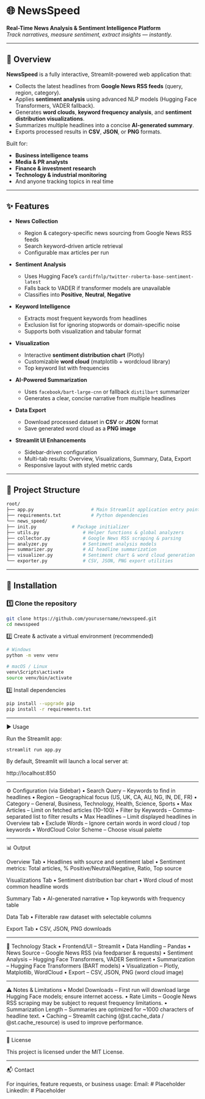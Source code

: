 # 🌐 NewsSpeed

**Real-Time News Analysis & Sentiment Intelligence Platform**  
*Track narratives, measure sentiment, extract insights — instantly.*

---

## 📌 Overview

**NewsSpeed** is a fully interactive, Streamlit-powered web application that:
- Collects the latest headlines from **Google News RSS feeds** (query, region, category).
- Applies **sentiment analysis** using advanced NLP models (Hugging Face Transformers, VADER fallback).
- Generates **word clouds**, **keyword frequency analysis**, and **sentiment distribution visualizations**.
- Summarizes multiple headlines into a concise **AI-generated summary**.
- Exports processed results in **CSV**, **JSON**, or **PNG** formats.

Built for:
- **Business intelligence teams**
- **Media & PR analysts**
- **Finance & investment research**
- **Technology & industrial monitoring**
- And anyone tracking topics in real time

---

## ✨ Features

- **News Collection**  
  - Region & category-specific news sourcing from Google News RSS feeds  
  - Search keyword–driven article retrieval  
  - Configurable max articles per run  

- **Sentiment Analysis**  
  - Uses Hugging Face’s `cardiffnlp/twitter-roberta-base-sentiment-latest`  
  - Falls back to VADER if transformer models are unavailable  
  - Classifies into **Positive**, **Neutral**, **Negative**  

- **Keyword Intelligence**  
  - Extracts most frequent keywords from headlines  
  - Exclusion list for ignoring stopwords or domain-specific noise  
  - Supports both visualization and tabular format  

- **Visualization**  
  - Interactive **sentiment distribution chart** (Plotly)  
  - Customizable **word cloud** (matplotlib + wordcloud library)  
  - Top keyword list with frequencies  

- **AI-Powered Summarization**  
  - Uses `facebook/bart-large-cnn` or fallback `distilbart` summarizer  
  - Generates a clear, concise narrative from multiple headlines  

- **Data Export**  
  - Download processed dataset in **CSV** or **JSON** format  
  - Save generated word cloud as a **PNG image**  

- **Streamlit UI Enhancements**  
  - Sidebar-driven configuration  
  - Multi-tab results: Overview, Visualizations, Summary, Data, Export  
  - Responsive layout with styled metric cards  

---

## 📂 Project Structure
```bash
root/
├── app.py                     # Main Streamlit application entry point
├── requirements.txt           # Python dependencies
└── news_speed/
├── init.py             # Package initializer
├── utils.py                # Helper functions & global analyzers
├── collector.py            # Google News RSS scraping & parsing
├── analyzer.py             # Sentiment analysis models
├── summarizer.py           # AI headline summarization
├── visualizer.py           # Sentiment chart & word cloud generation
└── exporter.py             # CSV, JSON, PNG export utilities
```

---

## 🚀 Installation

### 1️⃣ Clone the repository
```bash
git clone https://github.com/yourusername/newsspeed.git
cd newsspeed
```
2️⃣ Create & activate a virtual environment (recommended)
```bash
# Windows
python -m venv venv

# macOS / Linux
venv\Scripts\activate
source venv/bin/activate
```
3️⃣ Install dependencies
```bash
pip install --upgrade pip
pip install -r requirements.txt
```
___

▶️ Usage

Run the Streamlit app:
```bash
streamlit run app.py
```
By default, Streamlit will launch a local server at:

http://localhost:850

___

⚙️ Configuration (via Sidebar)
	•	Search Query – Keywords to find in headlines
	•	Region – Geographical focus (US, UK, CA, AU, NG, IN, DE, FR)
	•	Category – General, Business, Technology, Health, Science, Sports
	•	Max Articles – Limit on fetched articles (10–100)
	•	Filter by Keywords – Comma-separated list to filter results
	•	Max Headlines – Limit displayed headlines in Overview tab
	•	Exclude Words – Ignore certain words in word cloud / top keywords
	•	WordCloud Color Scheme – Choose visual palette

___

📊 Output

Overview Tab
	•	Headlines with source and sentiment label
	•	Sentiment metrics: Total articles, % Positive/Neutral/Negative, Ratio, Top source

Visualizations Tab
	•	Sentiment distribution bar chart
	•	Word cloud of most common headline words

Summary Tab
	•	AI-generated narrative
	•	Top keywords with frequency table

Data Tab
	•	Filterable raw dataset with selectable columns

Export Tab
	•	CSV, JSON, PNG downloads

___

🧠 Technology Stack
	•	Frontend/UI – Streamlit
	•	Data Handling – Pandas
	•	News Source – Google News RSS (via feedparser & requests)
	•	Sentiment Analysis – Hugging Face Transformers, VADER Sentiment
	•	Summarization – Hugging Face Transformers (BART models)
	•	Visualization – Plotly, Matplotlib, WordCloud
	•	Export – CSV, JSON, PNG (word cloud image)

___

⚠️ Notes & Limitations
	•	Model Downloads – First run will download large Hugging Face models; ensure internet access.
	•	Rate Limits – Google News RSS scraping may be subject to request frequency limitations.
	•	Summarization Length – Summaries are optimized for ~1000 characters of headline text.
	•	Caching – Streamlit caching (@st.cache_data / @st.cache_resource) is used to improve performance.

___

📜 License

This project is licensed under the MIT License.

___

📬 Contact

For inquiries, feature requests, or business usage:
Email: # Placeholder
LinkedIn: # Placeholder